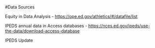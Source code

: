 #Data Sources

Equity in Data Analysis - https://ope.ed.gov/athletics/#/datafile/list

IPEDS annual data in Access databases - https://nces.ed.gov/ipeds/use-the-data/download-access-database

IPEDS Update

